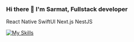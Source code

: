 ### Hi there 👋  I'm Sarmat, Fullstack developer

React Native SwiftUI Next.js NestJS


[![My Skills](https://skillicons.dev/icons?i=ts,react,redux,nextjs,nodejs,nestjs,docker,mongodb,redis,swift,figma)](https://skillicons.dev)


<!--
**sarmatkasaev/sarmatkasaev** is a ✨ _special_ ✨ repository because its `README.md` (this file) appears on your GitHub profile.

Here are some ideas to get you started:

- 🔭 I’m currently working on ...
- 🌱 I’m currently learning ...
- 👯 I’m looking to collaborate on ...
- 🤔 I’m looking for help with ...
- 💬 Ask me about ...
- 📫 How to reach me: ...
- 😄 Pronouns: ...
- ⚡ Fun fact: ...
-->
